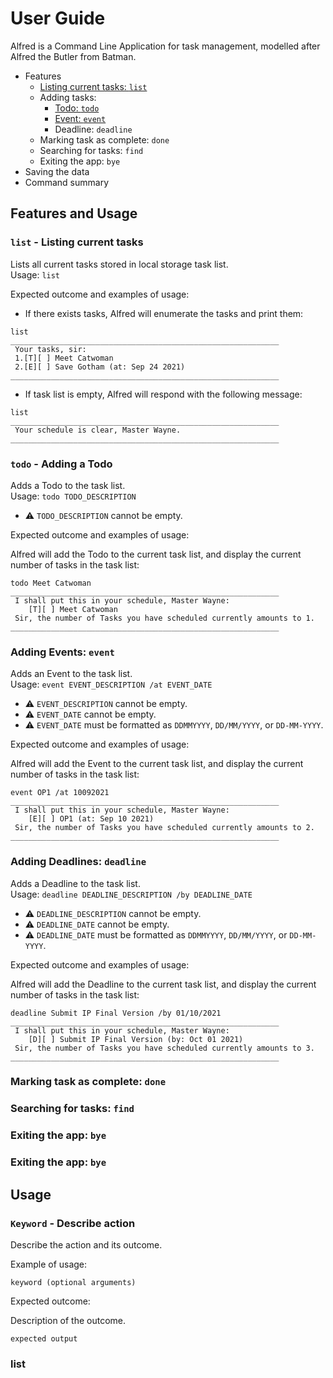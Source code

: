 # User Guide
Alfred is a Command Line Application for task management, modelled after Alfred the Butler from Batman.

- Features
  - [Listing current tasks: `list`](#list)
  - Adding tasks:
    - [Todo: `todo`](#todo)
    - [Event: `event`](#event)
    - Deadline: `deadline`
  - Marking task as complete: `done`
  - Searching for tasks: `find`
  - Exiting the app: `bye`
- Saving the data
- Command summary

## Features and Usage

### <a name="list"></a>`list` - Listing current tasks
Lists all current tasks stored in local storage task list. <br />
Usage: `list` <br />

Expected outcome and examples of usage:

- If there exists tasks, Alfred will enumerate the tasks and print them:
```
list
____________________________________________________________
 Your tasks, sir:
 1.[T][ ] Meet Catwoman
 2.[E][ ] Save Gotham (at: Sep 24 2021)
____________________________________________________________
```
- If task list is empty, Alfred will respond with the following message:
```
list
____________________________________________________________
 Your schedule is clear, Master Wayne.
____________________________________________________________
```

### <a name="todo"></a>`todo` - Adding a Todo
Adds a Todo to the task list. <br />
Usage: `todo TODO_DESCRIPTION` <br />
- :warning: `TODO_DESCRIPTION` cannot be empty.

Expected outcome and examples of usage:

Alfred will add the Todo to the current task list, and 
display the current number of tasks in the task list:
```
todo Meet Catwoman
____________________________________________________________
 I shall put this in your schedule, Master Wayne: 
    [T][ ] Meet Catwoman
 Sir, the number of Tasks you have scheduled currently amounts to 1.
____________________________________________________________
```

### <a name="event"></a>Adding Events: `event`
Adds an Event to the task list. <br />
Usage: `event EVENT_DESCRIPTION /at EVENT_DATE` <br />
- :warning: `EVENT_DESCRIPTION` cannot be empty.
- :warning: `EVENT_DATE` cannot be empty.
- :warning: `EVENT_DATE` must be formatted as `DDMMYYYY`, `DD/MM/YYYY`, or `DD-MM-YYYY`.

Expected outcome and examples of usage: 

Alfred will add the Event to the current task list, and
display the current number of tasks in the task list:
```
event OP1 /at 10092021
____________________________________________________________
 I shall put this in your schedule, Master Wayne:
    [E][ ] OP1 (at: Sep 10 2021)
 Sir, the number of Tasks you have scheduled currently amounts to 2.
____________________________________________________________
```


### <a name="deadline"></a>Adding Deadlines: `deadline`
Adds a Deadline to the task list. <br />
Usage: `deadline DEADLINE_DESCRIPTION /by DEADLINE_DATE` <br />
- :warning: `DEADLINE_DESCRIPTION` cannot be empty.
- :warning: `DEADLINE_DATE` cannot be empty.
- :warning: `DEADLINE_DATE` must be formatted as `DDMMYYYY`, `DD/MM/YYYY`, or `DD-MM-YYYY`.

Expected outcome and examples of usage:

Alfred will add the Deadline to the current task list, and
display the current number of tasks in the task list:
```
deadline Submit IP Final Version /by 01/10/2021
____________________________________________________________
 I shall put this in your schedule, Master Wayne: 
    [D][ ] Submit IP Final Version (by: Oct 01 2021)
 Sir, the number of Tasks you have scheduled currently amounts to 3.
____________________________________________________________
```

### <a name="done"></a>Marking task as complete: `done`


### <a name="find"></a>Searching for tasks: `find`


### <a name="exut"></a>Exiting the app: `bye`

### Exiting the app: `bye`
## Usage

### `Keyword` - Describe action

Describe the action and its outcome.

Example of usage: 

`keyword (optional arguments)`

Expected outcome:

Description of the outcome.

```
expected output
```

### list